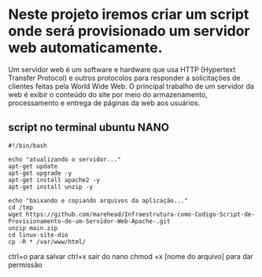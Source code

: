 # Neste projeto iremos criar um script onde será provisionado um servidor web automaticamente. 
Um servidor web é um software e hardware que usa HTTP (Hypertext Transfer Protocol) e outros protocolos para responder a solicitações de clientes feitas pela World Wide Web. O principal trabalho de um servidor da web é exibir o conteúdo do site por meio do armazenamento, processamento e entrega de páginas da web aos usuários.

## script no terminal ubuntu NANO

```
#!/bin/bash

echo "atualizando o servidor..."
apt-get update
apt-get upgrade -y
apt-get install apache2 -y
apt-get install unzip -y
```
```
echo "baixando e copiando arquivos da aplicação..." 
cd /tmp
wget https://github.com/marehead/Infraestrutura-como-Codigo-Script-de-Provisionamento-de-um-Servidor-Web-Apache-.git
unzip main.zip
cd linux-site-dio
cp -R * /var/www/html/
```

ctrl+o  para salvar 
ctrl+x sair do nano
chmod +x [nome do arquivo] para dar permissão
